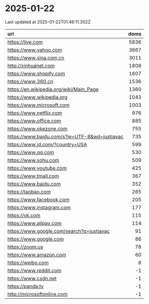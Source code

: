 # 2025-01-22

<!-- BEGIN -->
Last updated at 2025-01-22T01:46:11.302Z

url | doms
:- | -:
https://live.com | 5836
https://www.yahoo.com | 3867
https://www.sina.com.cn | 3011
http://xinhuanet.com | 1808
https://www.shopify.com | 1607
https://www.360.cn | 1536
https://en.wikipedia.org/wiki/Main_Page | 1360
https://www.wikipedia.org | 1043
https://www.microsoft.com | 1003
https://www.netflix.com | 976
https://www.office.com | 885
https://www.okezone.com | 755
https://www.baidu.com/s?ie=UTF-8&wd=justjavac | 735
https://www.jd.com/?country=USA | 599
https://www.qq.com | 530
https://www.sohu.com | 509
https://www.youtube.com | 425
https://www.tmall.com | 367
https://www.baidu.com | 352
https://taobao.com | 265
https://www.facebook.com | 205
https://www.instagram.com | 177
https://vk.com | 115
https://www.alipay.com | 114
https://www.google.com/search?q=justjavac | 91
https://www.google.com | 86
https://zoom.us | 78
https://www.amazon.com | 60
https://weibo.com | 8
https://www.reddit.com | -1
https://www.csdn.net | -1
https://panda.tv | -1
http://microsoftonline.com | -1
<!-- END -->
